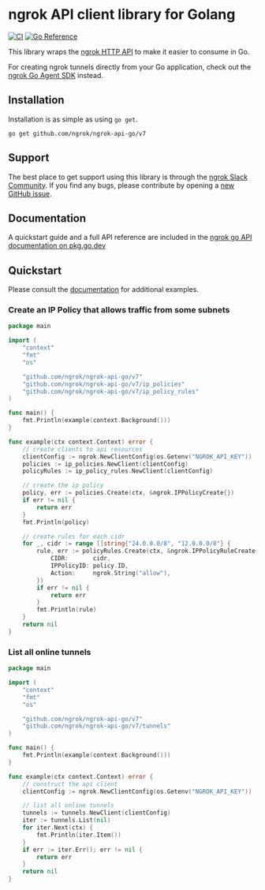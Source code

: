 <!-- Code generated for API Clients. DO NOT EDIT. -->

# ngrok API client library for Golang
[![CI](https://github.com/ngrok/ngrok-api-go/actions/workflows/ci.yml/badge.svg)](https://github.com/ngrok/ngrok-api-go/actions/workflows/ci.yml)
[![Go Reference](https://pkg.go.dev/badge/github.com/ngrok/ngrok-api-go.svg)](https://pkg.go.dev/github.com/ngrok/ngrok-api-go/v7)

This library wraps the [ngrok HTTP API](https://ngrok.com/docs/api) to make it
easier to consume in Go.

For creating ngrok tunnels directly from your Go application, check out the [ngrok Go Agent SDK](https://github.com/ngrok/ngrok-go) instead.

## Installation

Installation is as simple as using `go get`.

    go get github.com/ngrok/ngrok-api-go/v7

## Support

The best place to get support using this library is through the [ngrok Slack Community](https://ngrok.com/slack). If you find any bugs, please contribute by opening a [new GitHub issue](https://github.com/ngrok/ngrok-api-go/issues/new/choose).

## Documentation

A quickstart guide and a full API reference are included in the [ngrok go API documentation on pkg.go.dev](https://pkg.go.dev/github.com/ngrok/ngrok-api-go/v6)

## Quickstart

Please consult the [documentation](https://pkg.go.dev/github.com/ngrok/ngrok-api-go/v6) for additional examples.

### Create an IP Policy that allows traffic from some subnets

```go
package main

import (
	"context"
	"fmt"
	"os"

	"github.com/ngrok/ngrok-api-go/v7"
	"github.com/ngrok/ngrok-api-go/v7/ip_policies"
	"github.com/ngrok/ngrok-api-go/v7/ip_policy_rules"
)

func main() {
	fmt.Println(example(context.Background()))
}

func example(ctx context.Context) error {
	// create clients to api resources
	clientConfig := ngrok.NewClientConfig(os.Getenv("NGROK_API_KEY"))
	policies := ip_policies.NewClient(clientConfig)
	policyRules := ip_policy_rules.NewClient(clientConfig)

	// create the ip policy
	policy, err := policies.Create(ctx, &ngrok.IPPolicyCreate{})
	if err != nil {
		return err
	}
	fmt.Println(policy)

	// create rules for each cidr
	for _, cidr := range []string{"24.0.0.0/8", "12.0.0.0/8"} {
		rule, err := policyRules.Create(ctx, &ngrok.IPPolicyRuleCreate{
			CIDR:       cidr,
			IPPolicyID: policy.ID,
			Action:     ngrok.String("allow"),
		})
		if err != nil {
			return err
		}
		fmt.Println(rule)
	}
	return nil
}
```

### List all online tunnels

```go
package main

import (
	"context"
	"fmt"
	"os"

	"github.com/ngrok/ngrok-api-go/v7"
	"github.com/ngrok/ngrok-api-go/v7/tunnels"
)

func main() {
	fmt.Println(example(context.Background()))
}

func example(ctx context.Context) error {
	// construct the api client
	clientConfig := ngrok.NewClientConfig(os.Getenv("NGROK_API_KEY"))

	// list all online tunnels
	tunnels := tunnels.NewClient(clientConfig)
	iter := tunnels.List(nil)
	for iter.Next(ctx) {
		fmt.Println(iter.Item())
	}
	if err := iter.Err(); err != nil {
		return err
	}
	return nil
}
```
